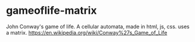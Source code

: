 # gameoflife-matrix
John Conway's game of life.
A cellular automata, made in html, js, css. uses a matrix.
https://en.wikipedia.org/wiki/Conway%27s_Game_of_Life
